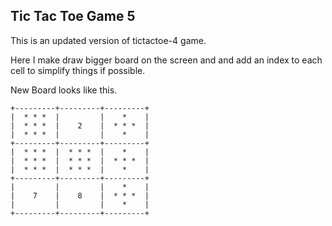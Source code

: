 ## Tic Tac Toe Game 5

This is an updated version of tictactoe-4 game. 

Here I make draw bigger board on the screen and and add an index to each cell to simplify things if possible.

New Board looks like this.
```
+---------+---------+---------+
|  * * *  |         |    *    |
|  * * *  |    2    |  * * *  |
|  * * *  |         |    *    |
+---------+---------+---------+
|  * * *  |  * * *  |    *    |
|  * * *  |  * * *  |  * * *  |
|  * * *  |  * * *  |    *    |
+---------+---------+---------+
|         |         |    *    |
|    7    |    8    |  * * *  |
|         |         |    *    |
+---------+---------+---------+
```
